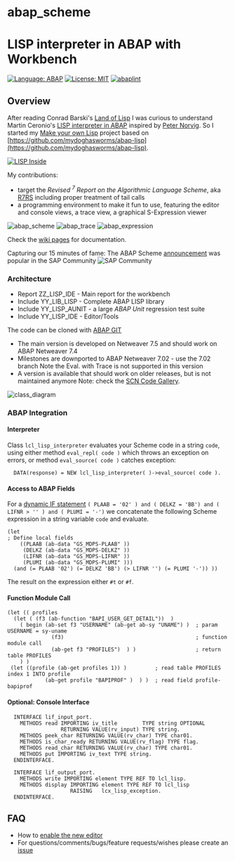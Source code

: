 # abap_scheme
# LISP interpreter in ABAP with Workbench

[![Language: ABAP](https://img.shields.io/badge/Language-ABAP-blue.svg?style=flat)](https://www.sap.com/developer/topics/abap-platform.html)
[![License: MIT](https://img.shields.io/github/license/mashape/apistatus.svg?style=flat)](https://opensource.org/licenses/MIT)
[![abaplint](https://abaplint.org/badges/nomssi/abap_scheme)](https://abaplint.org/project/nomssi/abap_scheme)

## Overview 

After reading Conrad Barski's <a href="http://landoflisp.com/">Land of Lisp</a> I was curious to understand Martin Ceronio's <a href="https://blogs.sap.com/2015/06/24/a-lisp-interpreter-in-abap/">LISP interpreter in ABAP</a> inspired by [Peter Norvig](http://norvig.com/lispy2.html).
So I started my [Make your own Lisp](https://github.com/kanaka/mal/blob/master/process/guide.md) project based on [https://github.com/mydoghasworms/abap-lisp](https://github.com/mydoghasworms/abap-lisp). 

[![LISP Inside](https://github.com/nomssi/abap_scheme/blob/master/img/lisplogo_256.png)](http://lisperati.com/logo.html)

My contributions:
- target the _Revised <sup>7</sup> Report on the Algorithmic Language Scheme_, aka [R7RS](http://www.r7rs.org/) including proper treatment of tail calls
- a programming environment to make it fun to use, featuring the editor and console views, a trace view, a graphical S-Expression viewer

![abap_scheme](https://github.com/nomssi/abap_scheme/blob/master/img/abap_scheme_workbench.png)
![abap_trace](https://github.com/nomssi/abap_scheme/blob/master/img/abap_lisp_trace.png)
![abap_expression](https://github.com/nomssi/abap_scheme/blob/master/img/SExpressionViewer.png)

Check the [wiki pages](https://github.com/nomssi/abap_scheme/wiki) for documentation.

Capturing our 15 minutes of fame: The ABAP Scheme [announcement](https://blogs.sap.com/2018/02/01/announcing-the-abap-scheme-workbench/) was popular in the SAP Community ![SAP Community](https://github.com/nomssi/abap_scheme/blob/master/img/popular_blogs.png)

### Architecture

- Report ZZ_LISP_IDE - Main report for the workbench
- Include YY_LIB_LISP - Complete ABAP LISP library
- Include YY_LISP_AUNIT - a large _ABAP Unit_ regression test suite
- Include YY_LISP_IDE - Editor/Tools

The code can be cloned with [ABAP GIT](http://docs.abapgit.org/) 

- The main version is developed on Netweaver 7.5 and should work on ABAP Netweaver 7.4
- Milestones are downported to ABAP Netweaver 7.02 - use the 7.02 branch 
      Note the Eval. with Trace is not supported in this version
- A version is available that should work on older releases, but is not maintained anymore
      Note: check the [SCN Code Gallery](https://wiki.scn.sap.com/wiki/display/Snippets/Lisp+Interpreter+in+ABAP).

![class_diagram](https://github.com/nomssi/abap_scheme/blob/master/img/zz_lisp_uml.png)

### ABAP Integration
#### Interpreter
Class `lcl_lisp_interpreter` evaluates your Scheme code in a string `code`, using either method `eval_repl( code )` which throws an exception on errors, or method `eval_source( code )` catches exception:

      DATA(response) = NEW lcl_lisp_interpreter( )->eval_source( code ).

#### Access to ABAP Fields
For a [dynamic IF statement](https://blogs.sap.com/2016/02/29/dynamic-if-condition/)
     `( PLAAB = '02' ) and ( DELKZ = 'BB') and ( LIFNR > '' ) and ( PLUMI = '-')` 
we concatenate the following Scheme expression in a string variable `code` and evaluate. 

    (let 
    ; Define local fields
        ((PLAAB (ab-data "GS_MDPS-PLAAB" ))
         (DELKZ (ab-data "GS_MDPS-DELKZ" ))
         (LIFNR (ab-data "GS_MDPS-LIFNR" ))
         (PLUMI (ab-data "GS_MDPS-PLUMI" )))
      (and (= PLAAB '02') (= DELKZ 'BB') (> LIFNR '') (= PLUMI '-')) ))

The result on the expression either `#t` or `#f`.

#### Function Module Call
    (let (( profiles
      (let ( (f3 (ab-function "BAPI_USER_GET_DETAIL"))  )  
        ( begin (ab-set f3 "USERNAME" (ab-get ab-sy "UNAME") )  ; param USERNAME = sy-uname
                  (f3)                                          ; function module call
                  (ab-get f3 "PROFILES")  ) )                   ; return table PROFILES
        ) )
     (let ((profile (ab-get profiles 1)) )         ; read table PROFILES index 1 INTO profile 
                (ab-get profile "BAPIPROF" )  ) )  ; read field profile-bapiprof

#### Optional: Console Interface

      INTERFACE lif_input_port.
        METHODS read IMPORTING iv_title        TYPE string OPTIONAL
                     RETURNING VALUE(rv_input) TYPE string.
        METHODS peek_char RETURNING VALUE(rv_char) TYPE char01.
        METHODS is_char_ready RETURNING VALUE(rv_flag) TYPE flag.
        METHODS read_char RETURNING VALUE(rv_char) TYPE char01.
        METHODS put IMPORTING iv_text TYPE string.
      ENDINTERFACE.
    
      INTERFACE lif_output_port.
        METHODS write IMPORTING element TYPE REF TO lcl_lisp.
        METHODS display IMPORTING element TYPE REF TO lcl_lisp
                        RAISING   lcx_lisp_exception.
      ENDINTERFACE.

## FAQ
* How to [enable the new editor](/editor)
* For questions/comments/bugs/feature requests/wishes please create an [issue](https://github.com/nomssi/abap_scheme/issues)
